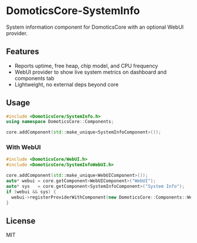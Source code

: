 # DomoticsCore-SystemInfo

System information component for DomoticsCore with an optional WebUI provider.

## Features

- Reports uptime, free heap, chip model, and CPU frequency
- WebUI provider to show live system metrics on dashboard and components tab
- Lightweight, no external deps beyond core

## Usage

```cpp
#include <DomoticsCore/SystemInfo.h>
using namespace DomoticsCore::Components;

core.addComponent(std::make_unique<SystemInfoComponent>());
```

### With WebUI

```cpp
#include <DomoticsCore/WebUI.h>
#include <DomoticsCore/SystemInfoWebUI.h>

core.addComponent(std::make_unique<WebUIComponent>());
auto* webui = core.getComponent<WebUIComponent>("WebUI");
auto* sys   = core.getComponent<SystemInfoComponent>("System Info");
if (webui && sys) {
  webui->registerProviderWithComponent(new DomoticsCore::Components::WebUI::SystemInfoWebUI(sys), sys);
}
```

## License

MIT
